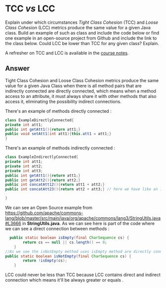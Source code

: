 # TCC *vs* LCC

Explain under which circumstances *Tight Class Cohesion* (TCC) and *Loose Class Cohesion* (LCC) metrics produce the same value for a given Java class. Build an example of such as class and include the code below or find one example in an open-source project from Github and include the link to the class below. Could LCC be lower than TCC for any given class? Explain.

A refresher on TCC and LCC is available in the [course notes](https://oscarlvp.github.io/vandv-classes/#cohesion-graph).

## Answer
Tight Class Cohesion and Loose Class Cohesion metrics produce the same value for a given Java Class when  there is all method pairs that are indirectly connected are directly connected, which means when a method access to an attribute, it must always share it  with other methods that also access it, eliminating  the possibility indirect connections.

There's an example of methods directly connected : 

```Java
class ExampleDirectlyConnected{  
private int att1;
public int getAtt1(){return att1;}
public void setAtt1(int att1){this.att1 = att1;}
}
```
There's an example of methods indirectly connected :   


```Java
class ExampleIndirectlyConnected{
private int att1;
private int att2;
private int att3;
public int getAtt1(){return att1;}
public int getAtt2(){return att2;}
public int concatAtt12(){return att1 + att2;}
public int concatAtt23(){return att2 + att3;} // here we have like an indirect connection with concatAtt12() because both of them use att2 so they are indirectly connected because of them share the methods of the attribute att2

}
```   
We can see an Open Source example from https://github.com/apache/commons-lang/blob/master/src/main/java/org/apache/commons/lang3/StringUtils.java#L3666 in **StringUtils.java**. As we can see here is part of the code where we can see a direct connection between methods :   
```Java
  public static boolean isEmpty(final CharSequence cs) {
        return cs == null || cs.length() == 0;
    }
//As we see the isNotEmpty method uses isEmpty method are directly connected equal 1 which means TCC and LCC are equal 
public static boolean isNotEmpty(final CharSequence cs) {
        return !isEmpty(cs);
    }
```
LCC could never be less than TCC because LCC contains direct and indirect connection which means it'll be always greater or equals . 
